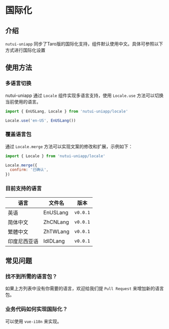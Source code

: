 # 国际化

## 介绍

`nutui-uniapp` 同步了Taro版的国际化支持，组件默认使用中文。具体可参照以下方式进行国际化设置

## 使用方法

### 多语言切换

nutui-uniapp 通过 `Locale` 组件实现多语言支持，使用 `Locale.use` 方法可以切换当前使用的语言。

```js
import { EnUSLang, Locale } from 'nutui-uniapp/locale'

Locale.use('en-US', EnUSLang())
```

### 覆盖语言包

通过 `Locale.merge` 方法可以实现文案的修改和扩展，示例如下：

```js
import { Locale } from 'nutui-uniapp/locale'

Locale.merge({
  confirm: '已确认',
})
```

### 目前支持的语言

| 语言     | 文件名 | 版本     |
| -------- | ------ | -------- |
| 英语     | EnUSLang  | `v0.0.1` |
| 简体中文 | ZhCNLang  | `v0.0.1` |
| 繁體中文 | ZhTWLang  | `v0.0.1` |
| 印度尼西亚语 | IdIDLang  | `v0.0.1` |

## 常见问题

### 找不到所需的语言包？

如果上方列表中没有你需要的语言，欢迎给我们提 `Pull Request` 来增加新的语言包。

### 业务代码如何实现国际化？

可以使用 `vue-i18n` 来实现。
